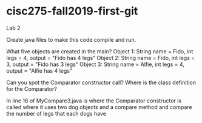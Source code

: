# cisc275-fall2019-first-git
Lab 2

Create java files to make this code compile and run.

What five objects are created in the main?
Object 1: String name = Fido, int legs = 4, output = "Fido has 4 legs"
Object 2: String name = Fido, int legs = 3, output = "Fido has 3 legs"
Object 3: String name = Alfie, int legs = 4, output = "Alfie has 4 legs"

Can you spot the Comparator constructor call? Where is the class definition for the Comparator?

In line 16 of MyCompare3.java is where the Comparator constructor is called where it uses two dog objects and 
a compare method and compare the number of legs that each dogs have
